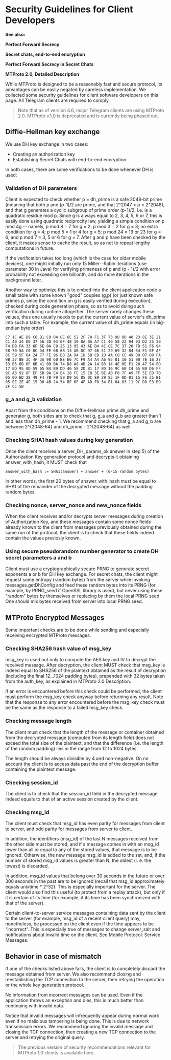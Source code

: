 # Security Guidelines for Client Developers
**See also:**

**Perfect Forward Secrecy**

**Secret chats, end-to-end encryption**

**Perfect Forward Secrecy in Secret Chats**

**MTProto 2.0, Detailed Description**

While MTProto is designed to be a reasonably fast and secure protocol, its advantages can be easily negated by careless implementation. We collected some security guidelines for client software developers on this page. All Telegram clients are required to comply.

> Note that as of version 4.6, major Telegram clients are using MTProto 2.0. MTProto v.1.0 is deprecated and is currently being phased out.

## Diffie-Hellman key exchange
We use DH key exchange in two cases:

- Creating an authorization key
- Establishing Secret Chats with end-to-end encryption

In both cases, there are some verifications to be done whenever DH is used:

### Validation of DH parameters
Client is expected to check whether p = dh_prime is a safe 2048-bit prime (meaning that both p and (p-1)/2 are prime, and that 2^2047 < p < 2^2048), and that g generates a cyclic subgroup of prime order (p-1)/2, i.e. is a quadratic residue mod p. Since g is always equal to 2, 3, 4, 5, 6 or 7, this is easily done using quadratic reciprocity law, yielding a simple condition on p mod 4g -- namely, p mod 8 = 7 for g = 2; p mod 3 = 2 for g = 3; no extra condition for g = 4; p mod 5 = 1 or 4 for g = 5; p mod 24 = 19 or 23 for g = 6; and p mod 7 = 3, 5 or 6 for g = 7. After g and p have been checked by the client, it makes sense to cache the result, so as not to repeat lengthy computations in future.

If the verification takes too long (which is the case for older mobile devices), one might initially run only 15 Miller--Rabin iterations (use parameter 30 in Java) for verifying primeness of p and (p - 1)/2 with error probability not exceeding one billionth, and do more iterations in the background later.

Another way to optimize this is to embed into the client application code a small table with some known "good" couples (g,p) (or just known safe primes p, since the condition on g is easily verified during execution), checked during code generation phase, so as to avoid doing such verification during runtime altogether. The server rarely changes these values, thus one usually needs to put the current value of server's dh_prime into such a table. For example, the current value of dh_prime equals (in big-endian byte order)

```
C7 1C AE B9 C6 B1 C9 04 8E 6C 52 2F 70 F1 3F 73 98 0D 40 23 8E 3E 21 C1 49 34 D0 37 56 3D 93 0F 48 19 8A 0A A7 C1 40 58 22 94 93 D2 25 30 F4 DB FA 33 6F 6E 0A C9 25 13 95 43 AE D4 4C CE 7C 37 20 FD 51 F6 94 58 70 5A C6 8C D4 FE 6B 6B 13 AB DC 97 46 51 29 69 32 84 54 F1 8F AF 8C 59 5F 64 24 77 FE 96 BB 2A 94 1D 5B CD 1D 4A C8 CC 49 88 07 08 FA 9B 37 8E 3C 4F 3A 90 60 BE E6 7C F9 A4 A4 A6 95 81 10 51 90 7E 16 27 53 B5 6B 0F 6B 41 0D BA 74 D8 A8 4B 2A 14 B3 14 4E 0E F1 28 47 54 FD 17 ED 95 0D 59 65 B4 B9 DD 46 58 2D B1 17 8D 16 9C 6B C4 65 B0 D6 FF 9C A3 92 8F EF 5B 9A E4 E4 18 FC 15 E8 3E BE A0 F8 7F A9 FF 5E ED 70 05 0D ED 28 49 F4 7B F9 59 D9 56 85 0C E9 29 85 1F 0D 81 15 F6 35 B1 05 EE 2E 4E 15 D0 4B 24 54 BF 6F 4F AD F0 34 B1 04 03 11 9C D8 E3 B9 2F CC 5B
```

### g_a and g_b validation
Apart from the conditions on the Diffie-Hellman prime dh_prime and generator g, both sides are to check that g, g_a and g_b are greater than 1 and less than dh_prime - 1. We recommend checking that g_a and g_b are between 2^{2048-64} and dh_prime - 2^{2048-64} as well.

### Checking SHA1 hash values during key generation
Once the client receives a server_DH_params_ok answer in step 5) of the Authorization Key generation protocol and decrypts it obtaining answer_with_hash, it MUST check that

```
answer_with_hash := SHA1(answer) + answer + (0-15 random bytes)
```

In other words, the first 20 bytes of answer_with_hash must be equal to SHA1 of the remainder of the decrypted message without the padding random bytes.

### Checking nonce, server_nonce and new_nonce fields
When the client receives and/or decrypts server messages during creation of Authorization Key, and these messages contain some nonce fields already known to the client from messages previously obtained during the same run of the protocol, the client is to check that these fields indeed contain the values previosly known.

### Using secure pseudorandom number generator to create DH secret parameters a and b
Client must use a cryptographically secure PRNG to generate secret exponents a or b for DH key exchange. For secret chats, the client might request some entropy (random bytes) from the server while invoking messages.getDhConfig and feed these random bytes into its PRNG (for example, by PRNG_seed if OpenSSL library is used), but never using these "random" bytes by themselves or replacing by them the local PRNG seed. One should mix bytes received from server into local PRNG seed.

## MTProto Encrypted Messages
Some important checks are to be done while sending and especially receiving encrypted MTProto messages.

### Checking SHA256 hash value of msg_key
msg_key is used not only to compute the AES key and IV to decrypt the received message. After decryption, the client MUST check that msg_key is indeed equal to SHA256 of the plaintext obtained as the result of decryption (including the final 12...1024 padding bytes), prepended with 32 bytes taken from the auth_key, as explained in MTProto 2.0 Description.

If an error is encountered before this check could be performed, the client must perform the msg_key check anyway before returning any result. Note that the response to any error encountered before the msg_key check must be the same as the response to a failed msg_key check.

### Checking message length
The client must check that the length of the message or container obtained from the decrypted message (computed from its length field) does not exceed the total size of the plaintext, and that the difference (i.e. the length of the random padding) lies in the range from 12 to 1024 bytes.

The length should be always divisible by 4 and non-negative. On no account the client is to access data past the end of the decryption buffer containing the plaintext message.

### Checking session_id
The client is to check that the session_id field in the decrypted message indeed equals to that of an active session created by the client.

### Checking msg_id
The client must check that msg_id has even parity for messages from client to server, and odd parity for messages from server to client.

In addition, the identifiers (msg_id) of the last N messages received from the other side must be stored, and if a message comes in with an msg_id lower than all or equal to any of the stored values, that message is to be ignored. Otherwise, the new message msg_id is added to the set, and, if the number of stored msg_id values is greater than N, the oldest (i. e. the lowest) is discarded.

In addition, msg_id values that belong over 30 seconds in the future or over 300 seconds in the past are to be ignored (recall that msg_id approximately equals unixtime * 2^32). This is especially important for the server. The client would also find this useful (to protect from a replay attack), but only if it is certain of its time (for example, if its time has been synchronized with that of the server).

Certain client-to-server service messages containing data sent by the client to the server (for example, msg_id of a recent client query) may, nonetheless, be processed on the client even if the time appears to be “incorrect”. This is especially true of messages to change server_salt and notifications about invalid time on the client. See Mobile Protocol: Service Messages.

## Behavior in case of mismatch
If one of the checks listed above fails, the client is to completely discard the message obtained from server. We also recommend closing and reestablishing the TCP connection to the server, then retrying the operation or the whole key generation protocol.

No information from incorrect messages can be used. Even if the application throws an exception and dies, this is much better than continuing with invalid data.

Notice that invalid messages will infrequently appear during normal work even if no malicious tampering is being done. This is due to network transmission errors. We recommend ignoring the invalid message and closing the TCP connection, then creating a new TCP connection to the server and retrying the original query.

> The previous version of security recommendations relevant for MTProto 1.0 clients is available here.